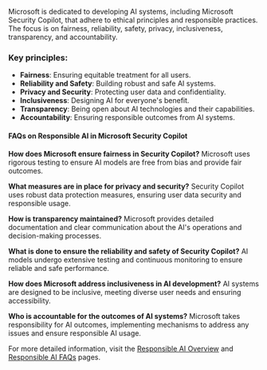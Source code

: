 Microsoft is dedicated to developing AI systems, including Microsoft Security Copilot, that adhere to ethical principles and responsible practices. The focus is on fairness, reliability, safety, privacy, inclusiveness, transparency, and accountability.

### Key principles:
- **Fairness**: Ensuring equitable treatment for all users.
- **Reliability and Safety**: Building robust and safe AI systems.
- **Privacy and Security**: Protecting user data and confidentiality.
- **Inclusiveness**: Designing AI for everyone's benefit.
- **Transparency**: Being open about AI technologies and their capabilities.
- **Accountability**: Ensuring responsible outcomes from AI systems.

#### FAQs on Responsible AI in Microsoft Security Copilot

**How does Microsoft ensure fairness in Security Copilot?**
Microsoft uses rigorous testing to ensure AI models are free from bias and provide fair outcomes.

**What measures are in place for privacy and security?**
Security Copilot uses robust data protection measures, ensuring user data security and responsible usage.

**How is transparency maintained?**
Microsoft provides detailed documentation and clear communication about the AI's operations and decision-making processes.

**What is done to ensure the reliability and safety of Security Copilot?**
AI models undergo extensive testing and continuous monitoring to ensure reliable and safe performance.

**How does Microsoft address inclusiveness in AI development?**
AI systems are designed to be inclusive, meeting diverse user needs and ensuring accessibility.

**Who is accountable for the outcomes of AI systems?**
Microsoft takes responsibility for AI outcomes, implementing mechanisms to address any issues and ensure responsible AI usage.

For more detailed information, visit the [Responsible AI Overview](/copilot/security/responsible-ai-overview-security-copilot) and [Responsible AI FAQs](/copilot/security/rai-faqs-security-copilot) pages.
